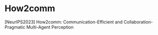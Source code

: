 # How2comm
[NeurIPS2023] How2comm: Communication-Efficient and Collaboration-Pragmatic Multi-Agent Perception

